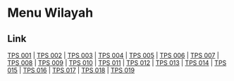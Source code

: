 # Menu Wilayah

## Link

[TPS 001](https://github.com/gigit-pemilu/pemilu-2024-71-sulawesi-utara/tree/main/pilpres/hitung-suara/sub/71-sulawesi-utara/sub/71-kota-manado/sub/09-malalayang/sub/1006-malalayang-satu-barat/sub/001-tps)
 | 
[TPS 002](https://github.com/gigit-pemilu/pemilu-2024-71-sulawesi-utara/tree/main/pilpres/hitung-suara/sub/71-sulawesi-utara/sub/71-kota-manado/sub/09-malalayang/sub/1006-malalayang-satu-barat/sub/002-tps)
 | 
[TPS 003](https://github.com/gigit-pemilu/pemilu-2024-71-sulawesi-utara/tree/main/pilpres/hitung-suara/sub/71-sulawesi-utara/sub/71-kota-manado/sub/09-malalayang/sub/1006-malalayang-satu-barat/sub/003-tps)
 | 
[TPS 004](https://github.com/gigit-pemilu/pemilu-2024-71-sulawesi-utara/tree/main/pilpres/hitung-suara/sub/71-sulawesi-utara/sub/71-kota-manado/sub/09-malalayang/sub/1006-malalayang-satu-barat/sub/004-tps)
 | 
[TPS 005](https://github.com/gigit-pemilu/pemilu-2024-71-sulawesi-utara/tree/main/pilpres/hitung-suara/sub/71-sulawesi-utara/sub/71-kota-manado/sub/09-malalayang/sub/1006-malalayang-satu-barat/sub/005-tps)
 | 
[TPS 006](https://github.com/gigit-pemilu/pemilu-2024-71-sulawesi-utara/tree/main/pilpres/hitung-suara/sub/71-sulawesi-utara/sub/71-kota-manado/sub/09-malalayang/sub/1006-malalayang-satu-barat/sub/006-tps)
 | 
[TPS 007](https://github.com/gigit-pemilu/pemilu-2024-71-sulawesi-utara/tree/main/pilpres/hitung-suara/sub/71-sulawesi-utara/sub/71-kota-manado/sub/09-malalayang/sub/1006-malalayang-satu-barat/sub/007-tps)
 | 
[TPS 008](https://github.com/gigit-pemilu/pemilu-2024-71-sulawesi-utara/tree/main/pilpres/hitung-suara/sub/71-sulawesi-utara/sub/71-kota-manado/sub/09-malalayang/sub/1006-malalayang-satu-barat/sub/008-tps)
 | 
[TPS 009](https://github.com/gigit-pemilu/pemilu-2024-71-sulawesi-utara/tree/main/pilpres/hitung-suara/sub/71-sulawesi-utara/sub/71-kota-manado/sub/09-malalayang/sub/1006-malalayang-satu-barat/sub/009-tps)
 | 
[TPS 010](https://github.com/gigit-pemilu/pemilu-2024-71-sulawesi-utara/tree/main/pilpres/hitung-suara/sub/71-sulawesi-utara/sub/71-kota-manado/sub/09-malalayang/sub/1006-malalayang-satu-barat/sub/010-tps)
 | 
[TPS 011](https://github.com/gigit-pemilu/pemilu-2024-71-sulawesi-utara/tree/main/pilpres/hitung-suara/sub/71-sulawesi-utara/sub/71-kota-manado/sub/09-malalayang/sub/1006-malalayang-satu-barat/sub/011-tps)
 | 
[TPS 012](https://github.com/gigit-pemilu/pemilu-2024-71-sulawesi-utara/tree/main/pilpres/hitung-suara/sub/71-sulawesi-utara/sub/71-kota-manado/sub/09-malalayang/sub/1006-malalayang-satu-barat/sub/012-tps)
 | 
[TPS 013](https://github.com/gigit-pemilu/pemilu-2024-71-sulawesi-utara/tree/main/pilpres/hitung-suara/sub/71-sulawesi-utara/sub/71-kota-manado/sub/09-malalayang/sub/1006-malalayang-satu-barat/sub/013-tps)
 | 
[TPS 014](https://github.com/gigit-pemilu/pemilu-2024-71-sulawesi-utara/tree/main/pilpres/hitung-suara/sub/71-sulawesi-utara/sub/71-kota-manado/sub/09-malalayang/sub/1006-malalayang-satu-barat/sub/014-tps)
 | 
[TPS 015](https://github.com/gigit-pemilu/pemilu-2024-71-sulawesi-utara/tree/main/pilpres/hitung-suara/sub/71-sulawesi-utara/sub/71-kota-manado/sub/09-malalayang/sub/1006-malalayang-satu-barat/sub/015-tps)
 | 
[TPS 016](https://github.com/gigit-pemilu/pemilu-2024-71-sulawesi-utara/tree/main/pilpres/hitung-suara/sub/71-sulawesi-utara/sub/71-kota-manado/sub/09-malalayang/sub/1006-malalayang-satu-barat/sub/016-tps)
 | 
[TPS 017](https://github.com/gigit-pemilu/pemilu-2024-71-sulawesi-utara/tree/main/pilpres/hitung-suara/sub/71-sulawesi-utara/sub/71-kota-manado/sub/09-malalayang/sub/1006-malalayang-satu-barat/sub/017-tps)
 | 
[TPS 018](https://github.com/gigit-pemilu/pemilu-2024-71-sulawesi-utara/tree/main/pilpres/hitung-suara/sub/71-sulawesi-utara/sub/71-kota-manado/sub/09-malalayang/sub/1006-malalayang-satu-barat/sub/018-tps)
 | 
[TPS 019](https://github.com/gigit-pemilu/pemilu-2024-71-sulawesi-utara/tree/main/pilpres/hitung-suara/sub/71-sulawesi-utara/sub/71-kota-manado/sub/09-malalayang/sub/1006-malalayang-satu-barat/sub/019-tps)

